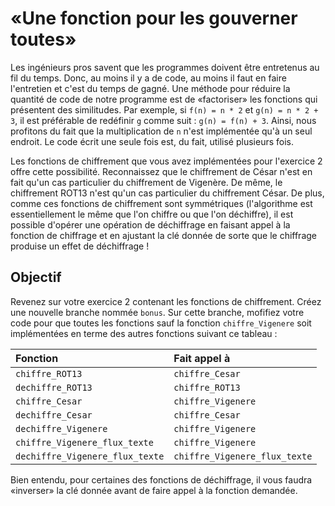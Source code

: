 # «Une fonction pour les gouverner toutes»

Les ingénieurs pros savent que les programmes doivent être entretenus au fil du temps.
Donc, au moins il y a de code, au moins il faut en faire l'entretien et c'est du temps de gagné.
Une méthode pour réduire la quantité de code de notre programme est de «factoriser» les fonctions qui présentent des similitudes.
Par exemple, si `f(n) = n * 2` et `g(n) = n * 2 + 3`, il est préférable de redéfinir `g` comme suit : `g(n) = f(n) + 3`.
Ainsi, nous profitons du fait que la multiplication de `n` n'est implémentée qu'à un seul endroit.
Le code écrit une seule fois est, du fait, utilisé plusieurs fois.

Les fonctions de chiffrement que vous avez implémentées pour l'exercice 2 offre cette possibilité.
Reconnaissez que le chiffrement de César n'est en fait qu'un cas particulier du chiffrement de Vigenère.
De même, le chiffrement ROT13 n'est qu'un cas particulier du chiffrement César.
De plus, comme ces fonctions de chiffrement sont symmétriques (l'algorithme est essentiellement le même que l'on chiffre ou que l'on déchiffre), il est possible d'opérer une opération de déchiffrage en faisant appel à la fonction de chiffrage et en ajustant la clé donnée de sorte que le chiffrage produise un effet de déchiffrage !

## Objectif

Revenez sur votre exercice 2 contenant les fonctions de chiffrement.
Créez une nouvelle branche nommée `bonus`.
Sur cette branche, mofifiez votre code pour que toutes les fonctions sauf la fonction `chiffre_Vigenere` soit implémentées en terme des autres fonctions suivant ce tableau :

| Fonction | Fait appel à |
|:- |:- |
| `chiffre_ROT13` | `chiffre_Cesar` |
| `dechiffre_ROT13` | `chiffre_ROT13` |
| `chiffre_Cesar` | `chiffre_Vigenere` |
| `dechiffre_Cesar` | `chiffre_Cesar` |
| `dechiffre_Vigenere` | `chiffre_Vigenere` |
| `chiffre_Vigenere_flux_texte` | `chiffre_Vigenere` |
| `dechiffre_Vigenere_flux_texte` | `chiffre_Vigenere_flux_texte` |

Bien entendu, pour certaines des fonctions de déchiffrage, il vous faudra «inverser» la clé donnée avant de faire appel à la fonction demandée.